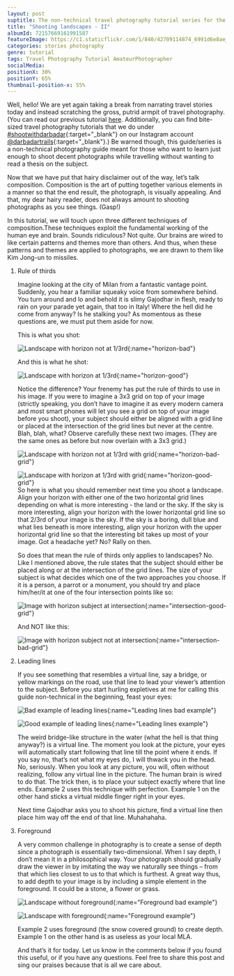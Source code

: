 ```yaml
---
layout: post
suptitle: The non-technical travel photography tutorial series for the lazy amateur.
title: "Shooting landscapes - II"
albumId: 72157669161991587
featureImage: https://c1.staticflickr.com/1/840/42709114874_6991d6e8ae_c.jpg
categories: stories photography
genre: tutorial
tags: Travel Photography Tutorial AmateurPhotographer
socialMedia: 
positionX: 30%
positionY: 65%
thumbnail-position-x: 55%
---
```


Well, hello! We are yet again taking a break from narrating travel stories today and instead scratching the gross, putrid armpit of travel photography. (You can read our previous tutorial [here](https://darbadar.com/stories/photography/2018/06/shooting-landscapes/). Additionally, you can find bite-sized travel photography tutorials that we do under [#shootwithdarbadar](https://www.instagram.com/explore/tags/shootwithdarbadar/){:target="_blank"} on our Instagram account [@darbadartrails](https://www.instagram.com/darbadartrails/){:target="_blank"}.) Be warned though, this guide/series is a non-technical photography guide meant for those who want to learn just enough to shoot decent photographs while travelling without wanting to read a thesis on the subject.

Now that we have put that hairy disclaimer out of the way, let’s talk composition. Composition is the art of putting together various elements in a manner so that the end result, the photograph, is visually appealing. And that, my dear hairy reader, does not always amount to shooting photographs as you see things. (Gasp!)  

In this tutorial, we will touch upon three different techniques of composition.These techniques exploit the fundamental working of the human eye and brain. Sounds ridiculous? Not quite. Our brains are wired to like certain patterns and themes more than others. And thus, when these patterns and themes are applied to photographs, we are drawn to them like Kim Jong-un to missiles.
 
1. Rule of thirds
 
	Imagine looking at the city of Milan from a fantastic vantage point. Suddenly, you hear a familiar squeaky voice from somewhere behind. You turn around and lo and behold it is slimy Gajodhar in flesh, ready to rain on your parade yet again, that too in Italy! Where the hell did he come from anyway? Is he stalking you? As momentous as these questions are, we must put them aside for now.
 
	This is what you shot:
 
	![Landscape with horizon not at 1/3rd](){:name="horizon-bad"}
 
	And this is what he shot:
 
	![Landscape with horizon at 1/3rd](){:name="horizon-good"}
 
	Notice the difference? Your frenemy has put the rule of thirds to use in his image. If you were to imagine a 3x3 grid on top of your image (strictly speaking, you don’t have to imagine it as every modern camera and most smart phones will let you see a grid on top of your image before you shoot), your subject should either be aligned with a grid line or placed at the intersection of the grid lines but never at the centre. Blah, blah, what? Observe carefully these next two images. (They are the same ones as before but now overlain with a 3x3 grid.)
 
	![Landscape with horizon not at 1/3rd with grid](){:name="horizon-bad-grid"} 
 
	![Landscape with horizon at 1/3rd with grid](){:name="horizon-good-grid"}   
	So here is what you should remember next time you shoot a landscape. Align your horizon with either one of the two horizontal grid lines depending on what is more interesting - the land or the sky. If the sky is more interesting, align your horizon with the lower horizontal grid line so that 2/3rd of your image is the sky. If the sky is a boring, dull blue and what lies beneath is more interesting, align your horizon with the upper horizontal grid line so that the interesting bit takes up most of your image. Got a headache yet? No? Rally on then.
 
	So does that mean the rule of thirds only applies to landscapes? No. Like I mentioned above, the rule states that the subject should either be placed along or at the intersection of the grid lines. The size of your subject is what decides which one of the two approaches you choose. If it is a person, a parrot or a monument, you should try and place him/her/it at one of the four intersection points like so:
 
	![Image with horizon subject at intersection](){:name="intersection-good-grid"} 
 
	And NOT like this:
 
	![Image with horizon subject not at intersection](){:name="intersection-bad-grid"} 
 
2. Leading lines
 
	If you see something that resembles a virtual line, say a bridge, or yellow markings on the road, use that line to lead your viewer’s attention to the subject. Before you start hurling expletives at me for calling this guide non-technical in the beginning, feast your eyes:
 
	![Bad example of leading lines](){:name="Leading lines bad example"}  
 
	![Good example of leading lines](){:name="Leading lines example"}
 
	The weird bridge-like structure in the water (what the hell is that thing anyway?) is a virtual line. The moment you look at the picture, your eyes will automatically start following that line till the point where it ends. If you say no, that’s not what my eyes do, I will thwack you in the head. No, seriously. When you look at any picture, you will, often without realizing, follow any virtual line in the picture. The human brain is wired to do that. The trick then, is to place your subject exactly where that line ends. Example 2 uses this technique with perfection. Example 1 on the other hand sticks a virtual middle finger right in your eyes.
 
	Next time Gajodhar asks you to shoot his picture, find a virtual line then place him way off the end of that line. Muhahahaha.
 
3. Foreground
 
	A very common challenge in photography is to create a sense of depth since a photograph is essentially two-dimensional. When I say depth, I don’t mean it in a philosophical way. Your photograph should gradually draw the viewer in by imitating the way we naturally see things – from that which lies closest to us to that which is furthest. A great way thus, to add depth to your image is by including a simple element in the foreground. It could be a stone, a flower or grass.
 
	![Landscape without foreground](){:name="Foreground bad example"} 
 
	![Landscape with foreground](){:name="Foreground example"}
 
	Example 2 uses foreground (the snow covered ground) to create depth. Example 1 on the other hand is as useless as your local MLA.
 
	And that’s it for today. Let us know in the comments below if you found this useful, or if you have any questions. Feel free to share this post and sing our praises because that is all we care about.

